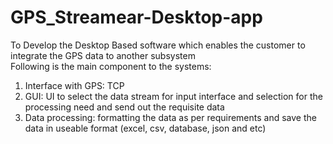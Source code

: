 # GPS_Streamear-Desktop-app
To Develop the Desktop Based software which enables the customer to integrate the GPS data to another subsystem
<br>
Following is the main component to the systems:
1.	Interface with GPS: TCP
2.	GUI: UI to select the data stream for input interface and selection for the processing need and send out the requisite data   
3.	Data processing: formatting the data as per requirements and save the data in useable format (excel, csv, database, json and etc) 

